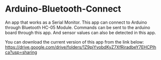 # Arduino-Bluetooth-Connect
An app that works as a Serial Monitor. This app can connect to Arduino through Bluetooth HC-05 Module. Commands can be sent to the arduino board through this app. And sensor values can also be detected in this app.

You can download the current version of this app from the link below:                   
https://drive.google.com/drive/folders/1Z9pjYvobdKyZ7XfRiradbeY7EHCPlhca?usp=sharing
